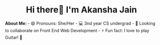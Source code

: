 <h1 align="center">Hi there👋 I'm Akansha Jain </h1>
<!--### Hi there 👋
### 😄 Pronouns: -->
<b> About Me: </b>
- 😄 Pronouns: She/Her
- 💻 3nd year CS undergrad
- 🤝 Looking to collaborate on Front End Web Development 
- ⚡ Fun fact: I love to play Guitar! 🎸

<!--
**jakansha2001/jakansha2001** is a ✨ _special_ ✨ repository because its `README.md` (this file) appears on your GitHub profile.

Here are some ideas to get you started:

- 🔭 I’m currently working on ...
- 🌱 I’m currently learning ...
- 👯 I’m looking to collaborate on ...
- 🤔 I’m looking for help with ...
- 💬 Ask me about ...
- 📫 How to reach me: ...
- 😄 Pronouns: ...
- ⚡ Fun fact: ...
-->

